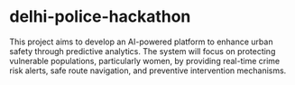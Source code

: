 # delhi-police-hackathon
This project aims to develop an AI-powered platform to enhance urban safety through predictive analytics. The system will focus on protecting vulnerable populations, particularly women, by providing real-time crime risk alerts, safe route navigation, and preventive intervention mechanisms.

